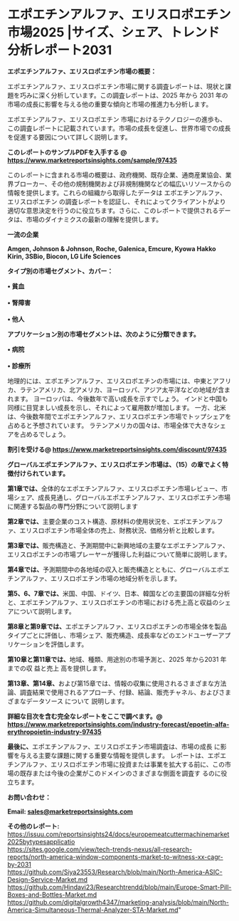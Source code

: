 # エポエチンアルファ、エリスロポエチン市場2025 |サイズ、シェア、トレンド分析レポート2031

<strong><b>エポエチンアルファ、エリスロポエチン市場の概要：</b></strong>

エポエチンアルファ、エリスロポエチン市場に関する調査レポートは、現状と課題を巧みに深く分析しています。この調査レポートは、2025 年から 2031 年の市場の成長に影響を与える他の重要な傾向と市場の推進力も分析します。

エポエチンアルファ、エリスロポエチン 市場におけるテクノロジーの進歩も、この調査レポートに記載されています。市場の成長を促進し、世界市場での成長を促進する要因について詳しく説明します。

<strong>このレポートのサンプルPDFを入手する @ <a href=https://www.marketreportsinsights.com/sample/97435>https://www.marketreportsinsights.com/sample/97435</a></strong>

このレポートに含まれる市場の概要は、政府機関、既存企業、通商産業協会、業界ブローカー、その他の規制機関および非規制機関などの幅広いリソースからの情報を提供します。これらの組織から取得したデータは エポエチンアルファ、エリスロポエチン の調査レポートを認証し、それによってクライアントがより適切な意思決定を行うのに役立ちます。さらに、このレポートで提供されるデータは、市場のダイナミクスの最新の理解を提供します。

<strong>一流の企業</strong>

<strong><b>Amgen, Johnson & Johnson, Roche, Galenica, Emcure, Kyowa Hakko Kirin, 3SBio, Biocon, LG Life Sciences</b></strong>

<strong><b>タイプ別の市場セグメント、カバー：</b></strong>

<strong>• 貧血<br><br>• 腎障害<br><br>• 他人</strong>

<strong><b>アプリケーション別の市場セグメントは、次のように分類できます。</b></strong>

<strong>• 病院<br><br>• 診療所</strong>

 地理的には、エポエチンアルファ、エリスロポエチンの市場には、中東とアフリカ、ラテンアメリカ、北アメリカ、ヨーロッパ、アジア太平洋などの地域が含まれます。 ヨーロッパは、今後数年で高い成長を示すでしょう。 インドと中国も同様に目覚ましい成長を示し、それによって雇用数が増加します。 一方、北米は、今後数年間でエポエチンアルファ、エリスロポエチン市場でトップシェアを占めると予想されています。 ラテンアメリカの国々は、市場全体で大きなシェアを占めるでしょう。

<strong>割引を受ける@ <a href=https://www.marketreportsinsights.com/discount/97435>https://www.marketreportsinsights.com/discount/97435</a></strong>

<strong><b>グローバルエポエチンアルファ、エリスロポエチン市場は、（15）の章でよく特徴付けられています。</b></strong>

<strong><b>第</b></strong><strong><b>1章では、</b></strong>全体的なエポエチンアルファ、エリスロポエチン市場レビュー、市場シェア、成長見通し、グローバルエポエチンアルファ、エリスロポエチン市場に関連する製品の専門分野について説明します

<strong><b>第2章では、</b></strong>主要企業のコスト構造、原材料の使用状況を、エポエチンアルファ、エリスロポエチン市場全体の売上、財務状況、価格分析と比較します。

<strong><b>第3章では、</b></strong>販売構造と、予測期間中に新興地域の主要なエポエチンアルファ、エリスロポエチンの市場プレーヤーが獲得した利益について簡単に説明します。

<strong><b>第4章では、</b></strong>予測期間中の各地域の収入と販売構造とともに、グローバルエポエチンアルファ、エリスロポエチン市場の地域分析を示します。

<strong><b>第5、6、7章では、</b></strong>米国、中国、ドイツ、日本、韓国などの主要国の詳細な分析と、エポエチンアルファ、エリスロポエチンの市場における売上高と収益のシェアについて説明します。

<strong><b>第8章と第9章では、</b></strong>エポエチンアルファ、エリスロポエチンの市場全体を製品タイプごとに評価し、市場シェア、販売構造、成長率などのエンドユーザーアプリケーションを評価します。

<strong><b>第10章と第11章では、</b></strong>地域、種類、用途別の市場予測と、2025 年から2031 年までの収 益と売上 高を提供します。

<strong><b>第13章、第14章、</b></strong>および第15章では、情報の収集に使用されるさまざまな方法論、調査結果で使用されるアプローチ、付録、結論、販売チャネル、およびさまざまなデータソース について 説明します。

<strong>詳細な目次を含む完全なレポートをここで調べます。@ <a href=https://www.marketreportsinsights.com/industry-forecast/epoetin-alfa-erythropoietin-industry-97435>https://www.marketreportsinsights.com/industry-forecast/epoetin-alfa-erythropoietin-industry-97435</a></strong>

<strong><b>最後に、</b></strong>エポエチンアルファ、エリスロポエチン市場調査は、市場の成長 に影響を</a>与える主要な課題に関する重要な情報を提供します。 レポートは、エポエチンアルファ、エリスロポエチン市場に投資または事業を拡大する前に、この市場の既存または今後の企業がこのドメインのさまざまな側面を調査す るのに役 立ちます。

<strong><b>お問い合わせ：</b></strong>

<strong>Email: </strong><a href=mailto:sales@marketreportsinsights.com><strong>sales@marketreportsinsights.com</strong></a>

<strong>その他のレポート:</strong>
<br>
<a href=https://issuu.com/reportsinsights24/docs/europemeatcuttermachinemarket2025bytypesapplicatio>https://issuu.com/reportsinsights24/docs/europemeatcuttermachinemarket2025bytypesapplicatio</a>
<br>
<a href=https://sites.google.com/view/tech-trends-nexus/all-research-reports/north-america-window-components-market-to-witness-xx-cagr-by-2031>https://sites.google.com/view/tech-trends-nexus/all-research-reports/north-america-window-components-market-to-witness-xx-cagr-by-2031</a>
<br>
<a href=https://github.com/Siya23553/Research/blob/main/North-America-ASIC-Design-Service-Market.md>https://github.com/Siya23553/Research/blob/main/North-America-ASIC-Design-Service-Market.md</a>
<br>
<a href=https://github.com/Hindavi23/Researchtrendd/blob/main/Europe-Smart-Pill-Boxes-and-Bottles-Market.md>https://github.com/Hindavi23/Researchtrendd/blob/main/Europe-Smart-Pill-Boxes-and-Bottles-Market.md</a>
<br>
<a href=https://github.com/digitalgrowth4347/marketing-analysis/blob/main/North-America-Simultaneous-Thermal-Analyzer-STA-Market.md>https://github.com/digitalgrowth4347/marketing-analysis/blob/main/North-America-Simultaneous-Thermal-Analyzer-STA-Market.md</a>"
